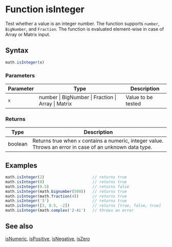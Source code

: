 <!-- Note: This file is automatically generated from source code comments. Changes made in this file will be overridden. -->
# Function isInteger
Test whether a value is an integer number.
The function supports `number`, `BigNumber`, and `Fraction`.
The function is evaluated element-wise in case of Array or Matrix input.
## Syntax
```js
math.isInteger(x)
```
### Parameters
Parameter | Type | Description
--------- | ---- | -----------
`x` | number &#124; BigNumber &#124; Fraction &#124; Array &#124; Matrix | Value to be tested
### Returns
Type | Description
---- | -----------
boolean | Returns true when `x` contains a numeric, integer value. Throws an error in case of an unknown data type.
## Examples
```js
math.isInteger(2)                     // returns true
math.isInteger(0)                     // returns true
math.isInteger(0.5)                   // returns false
math.isInteger(math.bignumber(500))   // returns true
math.isInteger(math.fraction(4))      // returns true
math.isInteger('3')                   // returns true
math.isInteger([3, 0.5, -2])          // returns [true, false, true]
math.isInteger(math.complex('2-4i')   // throws an error
```
## See also
[isNumeric](isNumeric.md),
[isPositive](isPositive.md),
[isNegative](isNegative.md),
[isZero](isZero.md)
